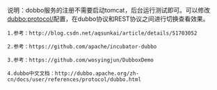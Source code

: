 说明：dobbo服务的注册不需要启动tomcat，后台运行测试即可。可以修改<dubbo:protocol/>配置，在dubbo协议和REST协议之间进行切换查看效果。
	
	1.参考：http://blog.csdn.net/aqsunkai/article/details/51703052
	
	2.参考：https://github.com/apache/incubator-dubbo
	
	3.参考：https://github.com/wosyingjun/DubboxDemo
	
	4.dubbo中文文档：http://dubbo.apache.org/zh-cn/docs/user/references/protocol/dubbo.html

